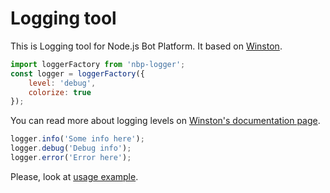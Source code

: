 # Logging tool
This is Logging tool for Node.js Bot Platform. It based on [Winston](https://github.com/winstonjs/winston).

```js
import loggerFactory from 'nbp-logger';
const logger = loggerFactory({
    level: 'debug',
    colorize: true
});
```

You can read more about logging levels on [Winston's documentation page](https://github.com/winstonjs/winston/blob/master/README.md#logging-levels).

```js
logger.info('Some info here');
logger.debug('Debug info');
logger.error('Error here');
```

Please, look at [usage example](https://github.com/evilai/nodejs-bot-platform/blob/master/src/libs/logger.js).